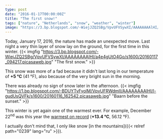 ```yaml
---
type: post
date: "2016-01-17T00:00:00Z"
title: "The first snow!"
tags: ["nature", "Netherlands", "snow", "weather", "winter"]
image: "https://3.bp.blogspot.com/-WiejJZQ2SBg/VpvUFVSywXI/AAAAAAAAlHI/a4e4gUtO4Go/s1600/20160117_094217.picasaweb.jpg"
---
```


Today, January 17, 2016, the nature has made an unexpected move. Last night a very thin layer of snow lay on the ground, for the first time in this winter.
{{< imgfig "https://3.bp.blogspot.com/-WiejJZQ2SBg/VpvUFVSywXI/AAAAAAAAlHI/a4e4gUtO4Go/s1600/20160117_094217.picasaweb.jpg" "The first snow." >}}

<!--more-->

This snow was more of a fad because it didn't last long in our temperature of **+5 °C** (41 °F), also because of the very bright sun in the morning.

There was already no sign of snow later in the afternoon.
{{< imgfig "https://1.bp.blogspot.com/-BDUYTvFyolM/VpvUFRWdmlI/AAAAAAAAlHI/l-gudUsQVFk/s1600/20160116_162542.picasaweb.jpg" "Baarn before the sunset." >}}

This winter is yet again one of the warmest ever. For example, December 22<sup>nd</sup> was this year the [warmest on record](http://nieuws.weeronline.nl/22-december-2015-winter-begint-record-warm/) (**+13.4 °C**, 56.12 °F).

I actually don't mind that, I only like snow [in the mountains]({{< relref path="0239" lang="ru" >}}).
